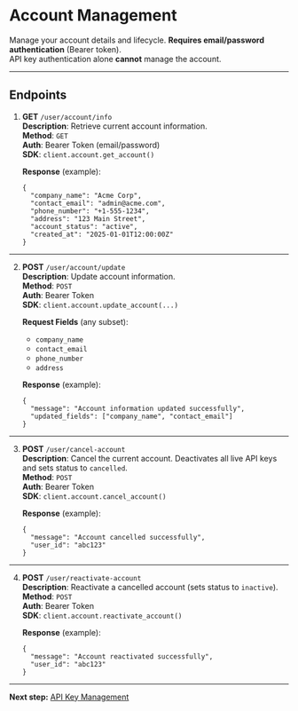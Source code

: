 # Account Management

Manage your account details and lifecycle. **Requires email/password authentication** (Bearer token).  
API key authentication alone **cannot** manage the account.

---

## Endpoints

1. **GET** `/user/account/info`  
   **Description**: Retrieve current account information.  
   **Method**: `GET`  
   **Auth**: Bearer Token (email/password)  
   **SDK**: `client.account.get_account()`

   **Response** (example):
    
       {
         "company_name": "Acme Corp",
         "contact_email": "admin@acme.com",
         "phone_number": "+1-555-1234",
         "address": "123 Main Street",
         "account_status": "active",
         "created_at": "2025-01-01T12:00:00Z"
       }

---

2. **POST** `/user/account/update`  
   **Description**: Update account information.  
   **Method**: `POST`  
   **Auth**: Bearer Token  
   **SDK**: `client.account.update_account(...)`

   **Request Fields** (any subset):
   - `company_name`
   - `contact_email`
   - `phone_number`
   - `address`

   **Response** (example):
    
       {
         "message": "Account information updated successfully",
         "updated_fields": ["company_name", "contact_email"]
       }

---

3. **POST** `/user/cancel-account`  
   **Description**: Cancel the current account. Deactivates all live API keys and sets status to `cancelled`.  
   **Method**: `POST`  
   **Auth**: Bearer Token  
   **SDK**: `client.account.cancel_account()`

   **Response** (example):
    
       {
         "message": "Account cancelled successfully",
         "user_id": "abc123"
       }

---

4. **POST** `/user/reactivate-account`  
   **Description**: Reactivate a cancelled account (sets status to `inactive`).  
   **Method**: `POST`  
   **Auth**: Bearer Token  
   **SDK**: `client.account.reactivate_account()`

   **Response** (example):
    
       {
         "message": "Account reactivated successfully",
         "user_id": "abc123"
       }

---

**Next step:** [API Key Management](api-key-management.md)